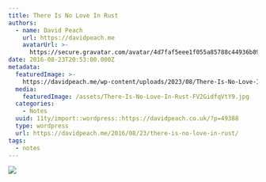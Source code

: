 ```yaml
---
title: There Is No Love In Rust
authors:
  - name: David Peach
    url: https://davidpeach.me
    avatarUrl: >-
      https://secure.gravatar.com/avatar/4d7faf5eee1f055a85788c44936b8995eaab6dfb004e7854ec747ccb272e91ee?s=96&d=mm&r=g
date: 2016-08-23T20:53:00.000Z
metadata:
  featuredImage: >-
    https://davidpeach.me/wp-content/uploads/2023/08/There-Is-No-Love-In-Rust.jpg
  media:
    featuredImage: /assets/There-Is-No-Love-In-Rust-FV2GidfqVtY9.jpg
  categories:
    - Notes
  uuid: 11ty/import::wordpress::https://davidpeach.co.uk/?p=49388
  type: wordpress
  url: https://davidpeach.me/2016/08/23/there-is-no-love-in-rust/
tags:
  - notes
---
```

[![](/assets/There-Is-No-Love-In-Rust-600x3-hQCy7XvntUrq.jpg)](/assets/There-Is-No-Love-In-Rust-600x3-hQCy7XvntUrq.jpg)